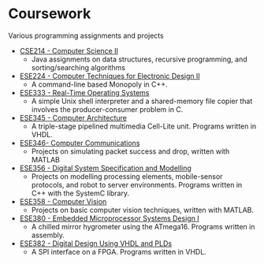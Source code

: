Coursework
==========

Various programming assignments and projects

- [CSE214 - Computer Science II](https://github.com/ashikul/Coursework/tree/master/CSE214) 
	- Java assignments on data structures, recursive programming, and sorting/searching algorithms
- [ESE224 - Computer Techniques for Electronic Design II](https://github.com/ashikul/Coursework/tree/master/ESE224) 
	- A command-line based Monopoly in C++.
- [ESE333 - Real-Time Operating Systems](https://github.com/ashikul/Coursework/tree/master/ESE333) 
	- A simple Unix shell interpreter and a shared-memory file copier that involves the producer-consumer problem in C.
- [ESE345 - Computer Architecture](https://github.com/ashikul/Coursework/tree/master/ESE345) 
	- A triple-stage pipelined multimedia Cell-Lite unit. Programs written in VHDL.
- [ESE346- Computer Communications](https://github.com/ashikul/Coursework/tree/master/ESE346) 
	- Projects on simulating packet success and drop, written with MATLAB
- [ESE356 - Digital System Specification and Modelling](https://github.com/ashikul/Coursework/tree/master/ESE356) 
	- Projects on modelling processing elements, mobile-sensor protocols, and robot to server environments. Programs written in C++ with the SystemC library.
- [ESE358 - Computer Vision](https://github.com/ashikul/Coursework/tree/master/ESE358) 
	- Projects on basic computer vision techniques, written with MATLAB.
- [ESE380 - Embedded Microprocessor Systems Design I](https://github.com/ashikul/Coursework/tree/master/ESE380) 
	- A chilled mirror hygrometer using the ATmega16. Programs written in assembly.
- [ESE382 - Digital Design Using VHDL and PLDs](https://github.com/ashikul/Coursework/tree/master/ESE382) 
	- A SPI interface on a FPGA. Programs written in VHDL.

